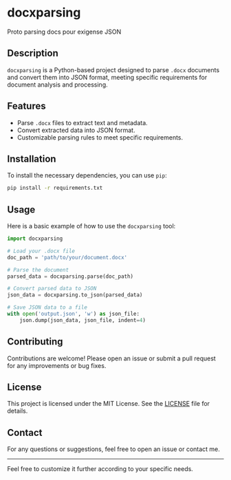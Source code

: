 
# docxparsing

Proto parsing docs pour exigense JSON

## Description

`docxparsing` is a Python-based project designed to parse `.docx` documents and convert them into JSON format, meeting specific requirements for document analysis and processing.

## Features

- Parse `.docx` files to extract text and metadata.
- Convert extracted data into JSON format.
- Customizable parsing rules to meet specific requirements.

## Installation

To install the necessary dependencies, you can use `pip`:

```bash
pip install -r requirements.txt
```

## Usage

Here is a basic example of how to use the `docxparsing` tool:

```python
import docxparsing

# Load your .docx file
doc_path = 'path/to/your/document.docx'

# Parse the document
parsed_data = docxparsing.parse(doc_path)

# Convert parsed data to JSON
json_data = docxparsing.to_json(parsed_data)

# Save JSON data to a file
with open('output.json', 'w') as json_file:
    json.dump(json_data, json_file, indent=4)
```

## Contributing

Contributions are welcome! Please open an issue or submit a pull request for any improvements or bug fixes.

## License

This project is licensed under the MIT License. See the [LICENSE](LICENSE) file for details.

## Contact

For any questions or suggestions, feel free to open an issue or contact me.

---

Feel free to customize it further according to your specific needs.
